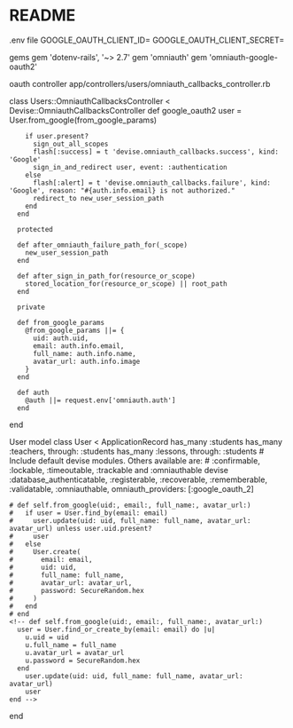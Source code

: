 # README
.env file
  GOOGLE_OAUTH_CLIENT_ID=
  GOOGLE_OAUTH_CLIENT_SECRET=

gems
  gem 'dotenv-rails', '~> 2.7'
  gem 'omniauth'
  gem 'omniauth-google-oauth2'


oauth controller app/controllers/users/omniauth_callbacks_controller.rb

  class Users::OmniauthCallbacksController < Devise::OmniauthCallbacksController
      def google_oauth2
        user = User.from_google(from_google_params)
        
        if user.present?
          sign_out_all_scopes
          flash[:success] = t 'devise.omniauth_callbacks.success', kind: 'Google'
          sign_in_and_redirect user, event: :authentication
        else
          flash[:alert] = t 'devise.omniauth_callbacks.failure', kind: 'Google', reason: "#{auth.info.email} is not authorized."
          redirect_to new_user_session_path
        end
      end
    
      protected
    
      def after_omniauth_failure_path_for(_scope)
        new_user_session_path
      end
    
      def after_sign_in_path_for(resource_or_scope)
        stored_location_for(resource_or_scope) || root_path
      end
    
      private
    
      def from_google_params
        @from_google_params ||= {
          uid: auth.uid,
          email: auth.info.email,
          full_name: auth.info.name,
          avatar_url: auth.info.image
        }
      end
    
      def auth
        @auth ||= request.env['omniauth.auth']
      end
  end

User model
  class User < ApplicationRecord
    has_many :students
    has_many :teachers, through: :students
    has_many :lessons, through: :students
    # Include default devise modules. Others available are:
    # :confirmable, :lockable, :timeoutable, :trackable and :omniauthable
    devise :database_authenticatable, :registerable,
          :recoverable, :rememberable, :validatable, :omniauthable, omniauth_providers: [:google_oauth_2]

    # def self.from_google(uid:, email:, full_name:, avatar_url:)
    #   if user = User.find_by(email: email)
    #     user.update(uid: uid, full_name: full_name, avatar_url: avatar_url) unless user.uid.present?
    #     user
    #   else
    #     User.create(
    #       email: email,
    #       uid: uid,
    #       full_name: full_name,
    #       avatar_url: avatar_url,
    #       password: SecureRandom.hex
    #     )
    #   end
    # end
    <!-- def self.from_google(uid:, email:, full_name:, avatar_url:)
      user = User.find_or_create_by(email: email) do |u|
        u.uid = uid
        u.full_name = full_name
        u.avatar_url = avatar_url
        u.password = SecureRandom.hex
      end
        user.update(uid: uid, full_name: full_name, avatar_url: avatar_url)
        user
    end -->
  end



